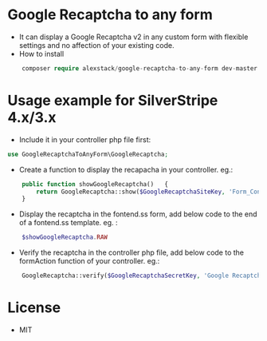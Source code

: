 # Google Recaptcha to any form
- It can display a Google Recaptcha v2 in any custom form with flexible settings and no affection of your existing code.
- How to install
```php
    composer require alexstack/google-recaptcha-to-any-form dev-master
```

# Usage example for SilverStripe 4.x/3.x
- Include it in your controller php file first:
```php
use GoogleRecaptchaToAnyForm\GoogleRecaptcha;
```
- Create a function to display the recapacha in your controller. eg.:
```php
    public function showGoogleRecaptcha()   {
        return GoogleRecaptcha::show($GoogleRecaptchaSiteKey, 'Form_ContactForm_Message', 'no_debug', 'mt-4 mb-1', 'Please tick the reCAPTCHA checkbox first!');
    }
```
- Display the recaptcha in the fontend.ss form, add below code to the end of a fontend.ss template. eg. :
```php
    $showGoogleRecaptcha.RAW
```
- Verify the recaptcha in the controller php file, add below code to the formAction function of your controller. eg.:
```php
    GoogleRecaptcha::verify($GoogleRecaptchaSecretKey, 'Google Recaptcha Validation Failed!!');
```

# License
- MIT
